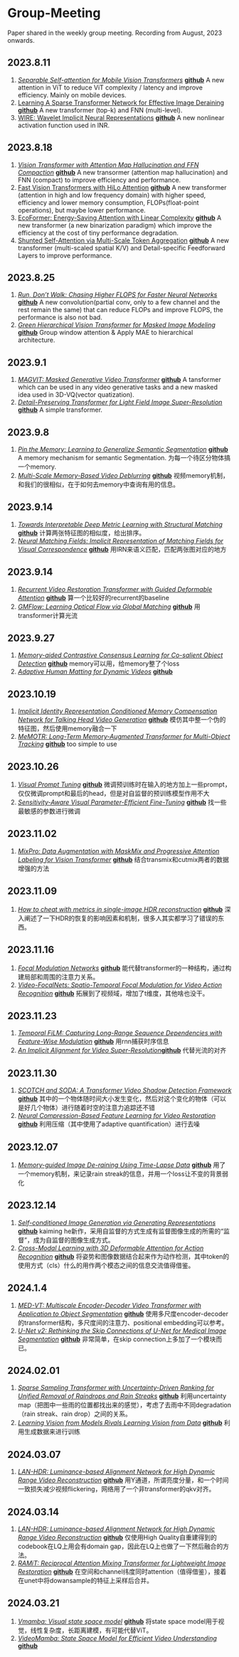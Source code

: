 # Group-Meeting
Paper shared in the weekly group meeting.
Recording from August, 2023 onwards.

## 2023.8.11

1. [*Separable Self-attention for Mobile Vision Transformers*](https://arxiv.org/pdf/2206.02680.pdf) **[github](https://github.com/apple/ml-cvnets)**
   A new attention in ViT to reduce ViT complexity / latency and improve efficiency. Mainly on mobile devices.
2. [Learning A Sparse Transformer Network for Effective Image Deraining](https://arxiv.org/pdf/2303.11950.pdf) **[github](https://github.com/cschenxiang/DRSformer)**
   A new transformer (top-k) and FNN (multi-level).
3. [WIRE: Wavelet Implicit Neural Representations](https://arxiv.org/pdf/2301.05187.pdf) **[github](https://github.com/vishwa91/wire)**
   A new nonlinear activation function used in INR.


## 2023.8.18

1. [*Vision Transformer with Attention Map Hallucination and FFN Compaction*](https://arxiv.org/pdf/2306.10875.pdf) **[github]()**
   A new transormer (attention map hallucination) and FNN (compact) to improve efficiency and performance.
2. [Fast Vision Transformers with HiLo Attention](https://arxiv.org/pdf/2205.13213.pdf) **[github](https://github.com/ziplab/LITv2)**
   A new transformer (attention in high and low frequency domain) with higher speed, efficiency and lower memory consumption, FLOPs(float-point operations), but maybe lower performance.
3. [EcoFormer: Energy-Saving Attention with Linear Complexity](https://arxiv.org/pdf/2209.09004.pdf) **[github](https://github.com/ziplab/EcoFormer)**
   A new transformer (a new binarization paradigm) which improve the efficiency at the cost of tiny performance degradation.
4. [Shunted Self-Attention via Multi-Scale Token Aggregation](https://arxiv.org/pdf/2111.15193.pdf) **[github](https://github.com/OliverRensu/Shunted-Transformer)**
   A new transformer (multi-scaled spatial K/V) and Detail-specific Feedforward Layers to improve performance.


## 2023.8.25

1. [*Run, Don’t Walk: Chasing Higher FLOPS for Faster Neural Networks*](https://arxiv.org/pdf/2303.03667.pdf) **[github](https://github.com/JierunChen/FasterNet)**
   A new convolution(partial conv, only to a few channel and the rest remain the same) that can reduce FLOPs and improve FLOPS, the performance is also not bad.
2. [*Green Hierarchical Vision Transformer for Masked Image Modeling*](https://arxiv.org/pdf/2205.13515.pdf) **[github](https://github.com/LayneH/GreenMIM)**
   Group window attention & Apply MAE to hierarchical architecture.
   

## 2023.9.1
1. [*MAGVIT: Masked Generative Video Transformer*](https://arxiv.org/pdf/2212.05199.pdf) **[github](https://github.com/google-research/magvit)**
   A tansformer which can be used in any video generative tasks and a new masked idea used in 3D-VQ(vector quatization).
2. [*Detail-Preserving Transformer for Light Field Image Super-Resolution*](https://arxiv.org/pdf/2201.00346.pdf) **[github](https://github.com/BITszwang/DPT)**
   A simple transformer.

## 2023.9.8
1. [*Pin the Memory: Learning to Generalize Semantic Segmentation*](https://arxiv.org/pdf/2204.03609.pdf) **[github](https://github.com/Genie-Kim/PintheMemory)**
   A memory mechanism for semantic Segmentation. 为每一个待区分物体搞一个memory.
2. [*Multi-Scale Memory-Based Video Deblurring*](https://arxiv.org/pdf/2204.02977.pdf) **[github](https://github.com/jibo27/MemDeblur)**
   视频memory机制，和我们的很相似，在于如何去memory中查询有用的信息。
   
## 2023.9.14
1. [*Towards Interpretable Deep Metric Learning with Structural Matching*](https://arxiv.org/pdf/2108.05889.pdf) **[github](https://github.com/wl-zhao/DIML)**
   计算两张特征图的相似度，给出排序。
2. [*Neural Matching Fields: Implicit Representation of Matching Fields for Visual Correspondence*](https://arxiv.org/pdf/2210.02689.pdf) **[github](https://github.com/KU-CVLAB/NeMF/)**
   用IRN来语义匹配，匹配两张图对应的地方

## 2023.9.14
1. [*Recurrent Video Restoration Transformer with Guided Deformable Attention*](https://arxiv.org/pdf/2206.02146.pdf) **[github](https://github.com/JingyunLiang/RVRT)**
   算一个比较好的recurrent的baseline
2. [*GMFlow: Learning Optical Flow via Global Matching*](https://arxiv.org/pdf/2111.13680.pdf) **[github](https://github.com/haofeixu/gmflow)**
   用transformer计算光流

## 2023.9.27
1. [*Memory-aided Contrastive Consensus Learning for Co-salient Object Detection*](https://arxiv.org/pdf/2302.14485.pdf) **[github](https://github.com/ZhengPeng7/MCCL)**
   memory可以用，给memory整了个loss
2. [*Adaptive Human Matting for Dynamic Videos*](https://arxiv.org/pdf/2304.06018.pdf) **[github](https://github.com/microsoft/AdaM )**


## 2023.10.19
1. [*Implicit Identity Representation Conditioned Memory Compensation Network for Talking Head Video Generation*](https://arxiv.org/pdf/2307.09906.pdf) **[github](https://github.com/harlanhong/ICCV2023-MCNET)**
   模仿其中整一个伪的特征图，然后使用memory融合一下
2. [*MeMOTR: Long-Term Memory-Augmented Transformer for Multi-Object Tracking*](https://arxiv.org/pdf/2307.15700.pdf) **[github](https://github.com/MCG-NJU/MeMOTR)**
   too simple to use

## 2023.10.26
1. [*Visual Prompt Tuning*](https://arxiv.org/pdf/2203.12119) **[github](https://github.com/kmnp/vpt)**
   微调预训练时在输入的地方加上一些prompt，仅仅微调prompt和最后的head，但是对自监督的预训练模型作用不大
2. [*Sensitivity-Aware Visual Parameter-Efficient Fine-Tuning*](https://arxiv.org/pdf/2303.08566.pdf) **[github](https://github.com/ziplab/SPT)**
   找一些最敏感的参数进行微调

## 2023.11.02
1. [*MixPro: Data Augmentation with MaskMix and Progressive Attention Labeling for Vision Transformer*](https://arxiv.org/pdf/2304.12043) **[github](https://github.com/fistyee/MixPro)**
   结合transmix和cutmix两者的数据增强的方法

## 2023.11.09
1. [*How to cheat with metrics in single-image HDR reconstruction*](https://arxiv.org/pdf/2108.08713.pdf) **[github]()**
   深入阐述了一下HDR的恢复的影响因素和机制，很多人其实都学习了错误的东西。

## 2023.11.16
1. [*Focal Modulation Networks*](https://arxiv.org/pdf/2203.11926.pdf) **[github](https://github.com/microsoft/FocalNet)**
   能代替transformer的一种结构，通过构建局部和周围的注意力关系。
2. [*Video-FocalNets: Spatio-Temporal Focal Modulation for Video Action Recognition*](https://arxiv.org/pdf/2307.06947.pdf) **[github](https://talalwasim.github.io/Video-FocalNets/)**
   拓展到了视频域，增加了t维度，其他啥也没干。

## 2023.11.23
1. [*Temporal FiLM: Capturing Long-Range Sequence Dependencies with Feature-Wise Modulation*](https://proceedings.neurips.cc/paper/2019/file/2afc4dfb14e55c6face649a1d0c1025b-Paper.pdf) **[github](https://github.com/kuleshov/audio-super-res)**
   用rnn捕获时序信息
2. [*An Implicit Alignment for Video Super-Resolution*](https://arxiv.org/pdf/2305.00163.pdf)**[github](https://github.com/kai422/IART)**
   代替光流的对齐

## 2023.11.30
1. [*SCOTCH and SODA: A Transformer Video Shadow Detection Framework*](https://arxiv.org/pdf/2211.06885.pdf) **[github](https://lihaoliu-cambridge.github.io/scotch_and_soda/)**
   其中的一个物体随时间大小发生变化，然后对这个变化的物体（可以是好几个物体）进行随着时空的注意力追踪还不错
2. [*Neural Compression-Based Feature Learning for Video Restoration*](https://arxiv.org/pdf/2203.09208.pdf) **[github](https://github.com/zhihaohu/pytorchvideocompression)**
   利用压缩（其中使用了adaptive quantification）进行去噪

## 2023.12.07
1. [*Memory-guided Image De-raining Using Time-Lapse Data*](https://arxiv.org/pdf/2201.01883.pdf) **[github]()**
   用了一个memory机制，来记录rain streak的信息，并用一个loss让不变的背景弱化

## 2023.12.14
1. [*Self-conditioned Image Generation via Generating Representations*](https://arxiv.org/pdf/2312.03701.pdf) **[github](https://github.com/LTH14/rcg)**
   kaiming he新作，采用自监督的方式生成有监督图像生成的所需的“监督”，成为自监督的图像生成方式。
2. [*Cross-Modal Learning with 3D Deformable Attention for Action Recognition*](https://arxiv.org/pdf/2212.05638.pdf) **[github]()**
   将姿势和图像数据结合起来作为动作检测，其中token的使用方式（cls）什么的用作两个模态之间的信息交流值得借鉴。

## 2024.1.4
1. [*MED-VT: Multiscale Encoder-Decoder Video Transformer with Application to Object Segmentation*](https://arxiv.org/pdf/2304.05930.pdf) **[github](https://rkyuca.github.io/medvt/)**
   使用多尺度encoder-decoder的transformer结构，多尺度间的注意力、positional embedding可以参考。
2. [*U-Net v2: Rethinking the Skip Connections of U-Net for Medical Image Segmentation*](https://arxiv.org/pdf/2311.17791.pdf) **[github](https://github.com/yaoppeng/U-Net_v2)**
   非常简单，在skip connection上多加了一个模块而已。

## 2024.02.01
1. [*Sparse Sampling Transformer with Uncertainty-Driven Ranking for Unified Removal of Raindrops and Rain Streaks*](https://arxiv.org/pdf/2308.14153.pdf) **[github](https://ephemeral182.github.io/UDR_S2Former_deraining/)**
   利用uncertainty map（把图中一些雨的位置都找出来的感觉），考虑了去雨中不同degradation（rain streak、rain drop）之间的关系。
2. [*Learning Vision from Models Rivals Learning Vision from Data*](https://arxiv.org/pdf/2312.17742.pdf) **[github](https://github.com/google-research/syn-rep-learn)**
   利用生成数据来进行训练

## 2024.03.07
1. [*LAN-HDR: Luminance-based Alignment Network for High Dynamic Range Video Reconstruction*](https://arxiv.org/pdf/2308.11116.pdf) **[github](https://github.com/haesoochung/LAN-HDR)**
   用Y通道，所谓亮度分量，和一个时间一致损失减少视频flickering，网络用了一个非transformer的qkv对齐。

## 2024.03.14
1. [*LAN-HDR: Luminance-based Alignment Network for High Dynamic Range Video Reconstruction*](https://arxiv.org/pdf/2308.07314) **[github](https://github.com/LIAGM/DAEFR)**
   仅使用High Quality自重建得到的codebook在LQ上用会有domain gap，因此在LQ上也做了一下然后融合的方法。
2. [*RAMiT: Reciprocal Attention Mixing Transformer for Lightweight Image Restoration*](https://arxiv.org/pdf/2305.11474) **[github](https://github.com/rami0205/RAMiT/tree/main)**
   在空间和channel纬度同时attention（值得借鉴），接着在unet中将dowansample的特征上采样后合并。

## 2024.03.21
1. [*Vmamba: Visual state space model*](https://arxiv.org/html/2401.10166v1) **[github](https://github.com/MzeroMiko/VMamba)**
   将state space model用于视觉，线性复杂度，长距离建模，有可能代替ViT。
2. [*VideoMamba: State Space Model for Efficient Video Understanding*](https://arxiv.org/pdf/2403.06977) **[github](https://github.com/opengvlab/videomamba )**
   



